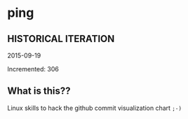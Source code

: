 # ping

## HISTORICAL ITERATION
2015-09-19

Incremented: 306

## What is this?? 
Linux skills to hack the github commit visualization chart `;-)`
